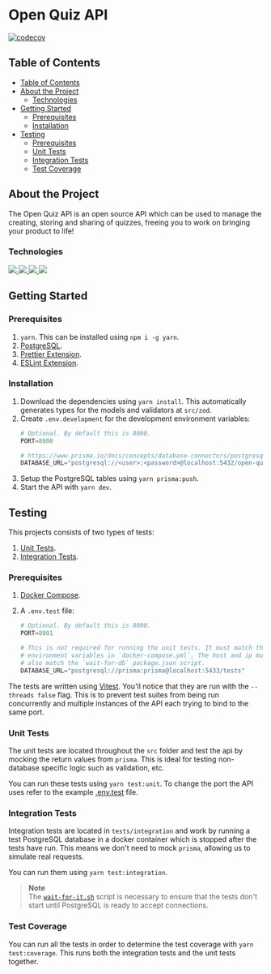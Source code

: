 <h1>Open Quiz API</h1>

[![codecov](https://img.shields.io/codecov/c/gh/Open-Quiz/api/main?label=codecov&logo=codecov&style=for-the-badge)](https://codecov.io/gh/Open-Quiz/api)

## Table of Contents
- [Table of Contents](#table-of-contents)
- [About the Project](#about-the-project)
  - [Technologies](#technologies)
- [Getting Started](#getting-started)
  - [Prerequisites](#prerequisites)
  - [Installation](#installation)
- [Testing](#testing)
  - [Prerequisites](#prerequisites-1)
  - [Unit Tests](#unit-tests)
  - [Integration Tests](#integration-tests)
  - [Test Coverage](#test-coverage)
  
## About the Project

The Open Quiz API is an open source API which can be used to manage the creating, storing and sharing of quizzes, freeing you to work on bringing your product to life!

### Technologies

<div style="margin: 10px 0">
    <a href="https://expressjs.com/">
        <img src="https://img.shields.io/badge/express-%23000000.svg?&style=for-the-badge&logo=express&logoColor=white" />
    </a>
    <a href="https://www.prisma.io/">
        <img src="https://img.shields.io/badge/prisma-%232D3748.svg?&style=for-the-badge&logo=prisma&logoColor=white" />
    </a>
    <a href="https://www.postgresql.org/">
        <img src="https://img.shields.io/badge/postgresql-%23336791.svg?&style=for-the-badge&logo=postgresql&logoColor=white" />
    </a>
    <a href="https://www.typescriptlang.org/">
        <img src="https://img.shields.io/badge/typescript-%233178C6.svg?&style=for-the-badge&logo=typescript&logoColor=white" />
    </a>
</div>

## Getting Started

### Prerequisites

1. `yarn`. This can be installed using `npm i -g yarn`.
2. [PostgreSQL](https://www.postgresql.org/download/).
3. [Prettier Extension](https://marketplace.visualstudio.com/items?itemName=esbenp.prettier-vscode).
4. [ESLint Extension](https://marketplace.visualstudio.com/items?itemName=dbaeumer.vscode-eslint).

### Installation

1. Download the dependencies using `yarn install`. This automatically generates types for the models and validators at `src/zod`.
2. Create `.env.development` for the development environment variables:
    ```py
    # Optional. By default this is 8000.
    PORT=8000

    # https://www.prisma.io/docs/concepts/database-connectors/postgresql#connection-url
    DATABASE_URL="postgresql://<user>:<password>@localhost:5432/open-quiz?schema=public"
    ```
3. Setup the PostgreSQL tables using `yarn prisma:push`.
4. Start the API with `yarn dev`.

## Testing

This projects consists of two types of tests:

1. [Unit Tests](#unit-tests).
2. [Integration Tests](#integration-tests).

### Prerequisites

1. [Docker Compose](https://docs.docker.com/compose/install/).
2. A `.env.test` file:

    ```py
    # Optional. By default this is 8000.
    PORT=8001

    # This is not required for running the unit tests. It must match the
    # environment variables in `docker-compose.yml`, The host and ip must
    # also match the `wait-for-db` package.json script.
    DATABASE_URL="postgresql://prisma:prisma@localhost:5433/tests"
    ```

The tests are written using [Vitest](https://vitest.dev/). You'll notice that they are run with the `--threads false` flag. This is to prevent test suites from being run concurrently and multiple instances of the API each trying to bind to the same port.

### Unit Tests

The unit tests are located throughout the `src` folder and test the api by mocking the return values from `prisma`. This is ideal for testing non-database specific logic such as validation, etc.

You can run these tests using `yarn test:unit`. To change the port the API uses refer to the example [.env.test](#prerequisites) file.

### Integration Tests


Integration tests are located in `tests/integration` and work by running a test PostgreSQL database in a docker container which is stopped after the tests have run. This means we don't need to mock `prisma`, allowing us to simulate real requests.

You can run them using `yarn test:integration`.

> **Note**  
> The [`wait-for-it.sh`](https://github.com/vishnubob/wait-for-it) script is necessary to ensure that the tests don't start until PostgreSQL is ready to accept connections.

### Test Coverage

You can run all the tests in order to determine the test coverage with `yarn test:coverage`. This runs both the integration tests and the unit tests together.
